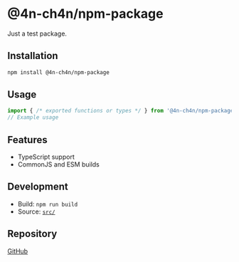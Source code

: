 # @4n-ch4n/npm-package

Just a test package.

## Installation

```sh
npm install @4n-ch4n/npm-package
```

## Usage

```ts
import { /* exported functions or types */ } from '@4n-ch4n/npm-package';
// Example usage
```

## Features
- TypeScript support
- CommonJS and ESM builds

## Development

- Build: `npm run build`
- Source: [`src/`](./src)

## Repository
[GitHub](https://github.com/4n-ch4n/npm-package)

